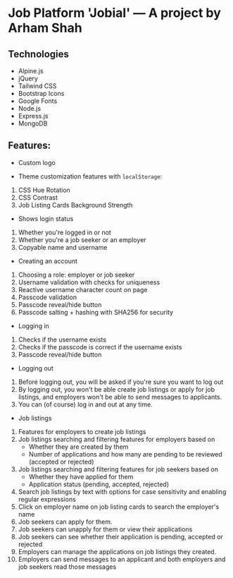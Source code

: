 # Job Platform 'Jobial' — A project by Arham Shah

## Technologies

- Alpine.js
- jQuery
- Tailwind CSS
- Bootstrap Icons
- Google Fonts
- Node.js
- Express.js
- MongoDB

## Features:

- Custom logo

- Theme customization features with `localStorage`:
1. CSS Hue Rotation
2. CSS Contrast
3. Job Listing Cards Background Strength

- Shows login status
1. Whether you're logged in or not
2. Whether you're a job seeker or an employer
3. Copyable name and username

- Creating an account
1. Choosing a role: employer or job seeker
2. Username validation with checks for uniqueness
3. Reactive username character count on page
4. Passcode validation
5. Passcode reveal/hide button
6. Passcode salting + hashing with SHA256 for security

- Logging in
1. Checks if the username exists
2. Checks if the passcode is correct if the username exists
3. Passcode reveal/hide button

- Logging out
1. Before logging out, you will be asked if you're sure you want to log out
2. By logging out, you won't be able create job listings or apply for job listings, and employers won't be able to send messages to applicants.
3. You can (of course) log in and out at any time.

- Job listings
1. Features for employers to create job listings
2. Job listings searching and filtering features for employers based on
    - Whether they are created by them
    - Number of applications and how many are pending to be reviewed (accepted or rejected)
3. Job listings searching and filtering features for job seekers based on
    - Whether they have applied for them
    - Application status (pending, accepted, rejected)
4. Search job listings by text with options for case sensitivity and enabling regular expressions
5. Click on employer name on job listing cards to search the employer's name
6. Job seekers can apply for them.
7. Job seekers can unapply for them or view their applications
8. Job seekers can see whether their application is pending, accepted or rejected
9. Employers can manage the applications on job listings they created.
10. Employers can send messages to an applicant and both employers and job seekers read those messages
